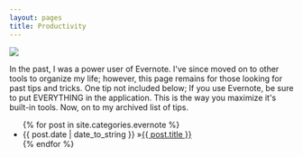 ```yaml
---
layout: pages
title: Productivity
---
```


<img class="category" src="http://www.stevencombs.com/images/design/evernote.svg" />

In the past, I was a power user of Evernote. I've since moved on to other tools to organize my life; however, this page remains for those looking for past tips and tricks. One tip not included below; If you use Evernote, be sure to put EVERYTHING in the application. This is the way you maximize it's built-in tools. Now, on to my archived list of tips.

<ul id="blog-posts" class="posts">
{% for post in site.categories.evernote %}
    <li><span>{{ post.date | date_to_string }} &raquo;</span><a href="{{ post.url }}">{{ post.title }}</a></li>
{% endfor %}
</ul>
